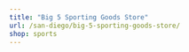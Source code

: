 ```yaml
---
title: "Big 5 Sporting Goods Store"
url: /san-diego/big-5-sporting-goods-store/
shop: sports
---
```

